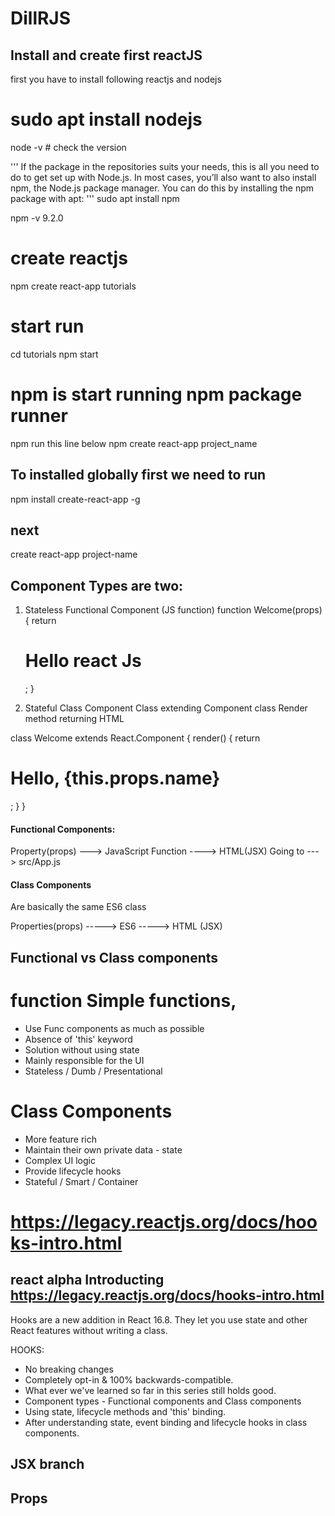 # DillRJS
## Install and create first reactJS
first you have to install following
reactjs and nodejs
# sudo apt install nodejs

node -v # check the version

'''
If the package in the repositories suits your needs, this is all you need to do to get set up with Node.js. 
In most cases, you’ll also want to also install npm, the Node.js package manager. You can do this by installing 
the npm package with apt:
'''
sudo apt install npm

npm -v
9.2.0

# create reactjs
npm create react-app tutorials

# start run
cd tutorials
npm start

# npm is start running npm package runner
npm run this line below
npm create react-app project_name

## To installed globally first we need to run
npm install create-react-app -g
## next
create react-app project-name

## Component Types are two:
1. Stateless Functional Component (JS function)
function Welcome(props){
    return <h1>Hello react Js</h1>;
}

2. Stateful Class Component
Class extending Component class
Render method returning HTML

class Welcome extends React.Component {
    render() {
        return <h1>Hello, {this.props.name}</h1>;
    }
}

#### Functional Components:
Property(props) ---> JavaScript Function ----> HTML(JSX)
 Going to ---> src/App.js

#### Class Components
Are basically the same ES6 class 

Properties(props) -----> ES6 -----> HTML (JSX)

## Functional vs Class components

# function Simple functions,
 - Use Func components as much as possible
 - Absence of 'this' keyword
 - Solution without using state
 - Mainly responsible for the UI
 - Stateless / Dumb / Presentational

# Class Components
 - More feature rich
 - Maintain their own private data - state
 - Complex UI logic
 - Provide lifecycle hooks
 - Stateful / Smart / Container

# https://legacy.reactjs.org/docs/hooks-intro.html
## react alpha Introducting https://legacy.reactjs.org/docs/hooks-intro.html
Hooks are a new addition in React 16.8. They let you use state and other React features without writing a class.

HOOKS:
- No breaking changes
- Completely opt-in & 100% backwards-compatible.
- What ever we've learned so far in this series still holds good.
- Component types - Functional components and Class components
- Using state, lifecycle methods and 'this' binding.
- After understanding state, event binding and lifecycle hooks in class components.

## JSX branch

## Props